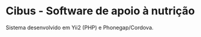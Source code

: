 Cibus - Software de apoio à nutrição
============================

Sistema desenvolvido em Yii2 (PHP) e Phonegap/Cordova.
